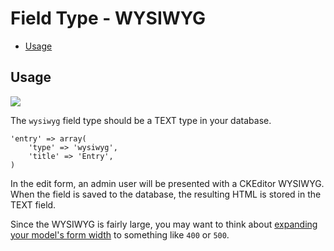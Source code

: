 # Field Type - WYSIWYG

- [Usage](#usage)

<a name="usage"></a>
## Usage

<img src="https://raw.github.com/FrozenNode/Laravel-Administrator/master/examples/images/field-type-wysiwyg.png" />

The `wysiwyg` field type should be a TEXT type in your database.

    'entry' => array(
        'type' => 'wysiwyg',
        'title' => 'Entry',
    )

In the edit form, an admin user will be presented with a CKEditor WYSIWYG. When the field is saved to the database, the resulting HTML is stored in the TEXT field.

Since the WYSIWYG is fairly large, you may want to think about [expanding your model's form width](/docs/model-configuration#form-width) to something like `400` or `500`.